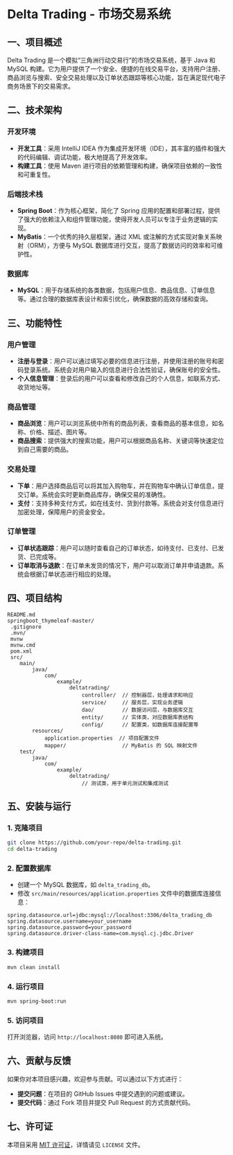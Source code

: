 # Delta Trading - 市场交易系统

## 一、项目概述
Delta Trading 是一个模拟“三角洲行动交易行”的市场交易系统，基于 Java 和 MySQL 构建。它为用户提供了一个安全、便捷的在线交易平台，支持用户注册、商品浏览与搜索、安全交易处理以及订单状态跟踪等核心功能，旨在满足现代电子商务场景下的交易需求。

## 二、技术架构
### 开发环境
- **开发工具**：采用 IntelliJ IDEA 作为集成开发环境（IDE），其丰富的插件和强大的代码编辑、调试功能，极大地提高了开发效率。
- **构建工具**：使用 Maven 进行项目的依赖管理和构建，确保项目依赖的一致性和可重复性。

### 后端技术栈
- **Spring Boot**：作为核心框架，简化了 Spring 应用的配置和部署过程，提供了强大的依赖注入和组件管理功能，使得开发人员可以专注于业务逻辑的实现。
- **MyBatis**：一个优秀的持久层框架，通过 XML 或注解的方式实现对象关系映射（ORM），方便与 MySQL 数据库进行交互，提高了数据访问的效率和可维护性。

### 数据库
- **MySQL**：用于存储系统的各类数据，包括用户信息、商品信息、订单信息等。通过合理的数据库表设计和索引优化，确保数据的高效存储和查询。

## 三、功能特性
### 用户管理
- **注册与登录**：用户可以通过填写必要的信息进行注册，并使用注册的账号和密码登录系统。系统会对用户输入的信息进行合法性验证，确保账号的安全性。
- **个人信息管理**：登录后的用户可以查看和修改自己的个人信息，如联系方式、收货地址等。

### 商品管理
- **商品浏览**：用户可以浏览系统中所有的商品列表，查看商品的基本信息，如名称、价格、描述、图片等。
- **商品搜索**：提供强大的搜索功能，用户可以根据商品名称、关键词等快速定位到自己需要的商品。

### 交易处理
- **下单**：用户选择商品后可以将其加入购物车，并在购物车中确认订单信息，提交订单。系统会实时更新商品库存，确保交易的准确性。
- **支付**：支持多种支付方式，如在线支付、货到付款等。系统会对支付信息进行加密处理，保障用户的资金安全。

### 订单管理
- **订单状态跟踪**：用户可以随时查看自己的订单状态，如待支付、已支付、已发货、已完成等。
- **订单取消与退款**：在订单未发货的情况下，用户可以取消订单并申请退款。系统会根据订单状态进行相应的处理。

## 四、项目结构
```
README.md
springboot_thymeleaf-master/
 .gitignore
 .mvn/
 mvnw
 mvnw.cmd
 pom.xml
 src/
    main/
        java/
            com/
                example/
                    deltatrading/
                        controller/  // 控制器层，处理请求和响应
                        service/     // 服务层，实现业务逻辑
                        dao/         // 数据访问层，与数据库交互
                        entity/      // 实体类，对应数据库表结构
                        config/      // 配置类，如数据库连接配置等
        resources/
            application.properties  // 项目配置文件
            mapper/                  // MyBatis 的 SQL 映射文件
    test/
        java/
            com/
                example/
                    deltatrading/
                        // 测试类，用于单元测试和集成测试
```

## 五、安装与运行
### 1. 克隆项目
```bash
git clone https://github.com/your-repo/delta-trading.git
cd delta-trading
```

### 2. 配置数据库
- 创建一个 MySQL 数据库，如 `delta_trading_db`。
- 修改 `src/main/resources/application.properties` 文件中的数据库连接信息：
```properties
spring.datasource.url=jdbc:mysql://localhost:3306/delta_trading_db
spring.datasource.username=your_username
spring.datasource.password=your_password
spring.datasource.driver-class-name=com.mysql.cj.jdbc.Driver
```

### 3. 构建项目
```bash
mvn clean install
```

### 4. 运行项目
```bash
mvn spring-boot:run
```

### 5. 访问项目
打开浏览器，访问 `http://localhost:8080` 即可进入系统。

## 六、贡献与反馈
如果你对本项目感兴趣，欢迎参与贡献。可以通过以下方式进行：
- **提交问题**：在项目的 GitHub Issues 中提交遇到的问题或建议。
- **提交代码**：通过 Fork 项目并提交 Pull Request 的方式贡献代码。

## 七、许可证
本项目采用 [MIT 许可证](https://opensource.org/licenses/MIT)，详情请见 `LICENSE` 文件。
 